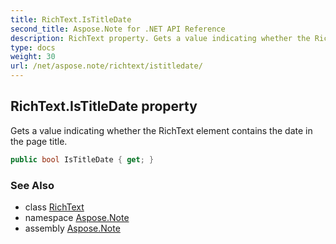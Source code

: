 ```yaml
---
title: RichText.IsTitleDate
second_title: Aspose.Note for .NET API Reference
description: RichText property. Gets a value indicating whether the RichText element contains the date in the page title
type: docs
weight: 30
url: /net/aspose.note/richtext/istitledate/
---
```

## RichText.IsTitleDate property

Gets a value indicating whether the RichText element contains the date in the page title.

```csharp
public bool IsTitleDate { get; }
```

### See Also

* class [RichText](../)
* namespace [Aspose.Note](../../richtext/)
* assembly [Aspose.Note](../../../)


